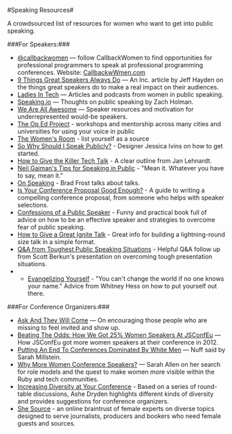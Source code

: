 #Speaking Resources#

A crowdsourced list of resources for women who want to get into public speaking.

###For Speakers:###

+ [@callbackwomen](https://twitter.com/CallbackWomen) — follow CallbackWomen to find opportunities for professional programmers to speak at professional programming conferences. Website: [CallbackwWmen.com](http://callbackwomen.com)
+ [9 Things Great Speakers Always Do](http://www.inc.com/jeff-haden/9-simple-things-great-speakers-always-do-mon.html) — An Inc. article by Jeff Hayden on the things great speakers do to make a real impact on their audiences.
+ [Ladies In Tech](http://ladiesintech.com/) — Articles and podcasts from women in public speaking.
+ [Speaking.io](http://speaking.io/) — Thoughts on public speaking by Zach Holman.
+ [We Are All Awesome](http://weareallaweso.me/) — Speaker resources and motivation for underrepresented would-be speakers.
+ [The Op Ed Project](http://www.theopedproject.org/) - workshops and mentorship across many cities and universities for using your voice in public
+ [The Women's Room](http://thewomensroom.org.uk/) - list yourself as a source
+ [So Why Should I Speak Publicly?](http://cognition.happycog.com/article/so-why-should-I-speak-publicly) - Designer Jessica Ivins on how to get started.
+ [How to Give the Killer Tech Talk](http://writing.jan.io/2013/05/10/how-to-give-the-killer-tech-talk---a-pamphlet.html) - A clear outline from Jan Lehnardt.
+ [Neil Gaiman's Tips for Speaking in Public](http://neil-gaiman.tumblr.com/post/41653204206/6-tips-for-speaking-in-public) - "Mean it. Whatever you have to say, mean it."
+ [On Speaking](http://bradfrostweb.com/blog/post/on-speaking/) - Brad Frost talks about talks.
+ [Is Your Conference Proposal Good Enough?](http://rckbt.me/2014/01/conference-proposals/) - A guide to writing a compelling conference proposal, from someone who helps with speaker selections.
+ [Confessions of a Public Speaker](http://www.amazon.com/Confessions-Public-Speaker-English/dp/1449301959/tag=scottberkunco-20) - Funny and practical book full of advice on how to be an effective speaker and strategies to overcome fear of public speaking.
+ [How to Give a Great Ignite Talk](http://scottberkun.com/2009/how-to-give-a-great-ignite-talk/) - Great info for building a lightning-round size talk in a simple format.
+ [Q&A from Toughest Public Speaking Situations](http://scottberkun.com/2014/qa-from-toughest-public-speaking-situations/) - Helpful Q&A follow up from Scott Berkun's presentation on overcoming tough presentation situations.
+ + [Evangelizing Yourself](http://www.slideshare.net/whitneyhess/evangelizing-yourself-1184852) - "You can't change the world if no one knows your name." Advice from Whitney Hess on how to put yourself out there. 

###For Conference Organizers:###

+ [Ask And They Will Come](http://blog.eurucamp.org/2013/05/27/end-of-eurucamp-cfp) — On encouraging those people who are missing to feel invited and show up.
+ [Beating The Odds: How We Got 25% Women Speakers At JSConfEu](http://2012.jsconf.eu/2012/09/17/beating-the-odds-how-we-got-25-percent-women-speakers.html) — How JSConfEu got more women speakers at their conference in 2012.
+ [Putting An End To Conferences Dominated By White Men](http://blogs.hbr.org/2014/01/theres-no-excuse-for-all-white-male-panels/) — Nuff said by Sarah Millstein.
+ [Why More Women Conference Speakers?](http://www.ultrasaurus.com/2014/01/women-conference-speakers/) — Sarah Allen on her search for role models and the quest to make women more visible within the Ruby and tech communities.
+ [Increasing Diversity at Your Conference](http://www.ashedryden.com/blog/increasing-diversity-at-your-conference) - Based on a series of round-table discussions, Ashe Dryden highlights different kinds of diversity and provides suggestions for conference organizers.
+ [She Source](http://www.shesource.org/) - an online braintrust of female experts on diverse topics designed to serve journalists, producers and bookers who need female guests and sources.
